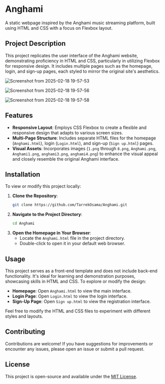 # Anghami

A static webpage inspired by the Anghami music streaming platform, built using HTML and CSS with a focus on Flexbox layout.

## Project Description

This project replicates the user interface of the Anghami website, demonstrating proficiency in HTML and CSS, particularly in utilizing Flexbox for responsive design. It includes multiple pages such as the homepage, login, and sign-up pages, each styled to mirror the original site's aesthetics.

![Screenshot from 2025-02-18 19-57-53](https://github.com/user-attachments/assets/67e29ef3-c77c-4000-924f-033e5ae9ff61)

![Screenshot from 2025-02-18 19-57-56](https://github.com/user-attachments/assets/3795ba96-12bc-4228-b73d-41697d372fa0)

![Screenshot from 2025-02-18 19-57-58](https://github.com/user-attachments/assets/9ab3852d-4f83-40cb-a999-70bba8d3a683)




## Features

- **Responsive Layout**: Employs CSS Flexbox to create a flexible and responsive design that adapts to various screen sizes.
- **Multi-Page Structure**: Includes separate HTML files for the homepage (`Anghami.html`), login (`Login.html`), and sign-up (`Sign up.html`) pages.
- **Visual Assets**: Incorporates images (`1.png` through `8.png`, `Anghami.png`, `Anghami1.png`, `anghami3.png`, `anghami4.png`) to enhance the visual appeal and closely resemble the original Anghami interface.

## Installation

To view or modify this project locally:

1. **Clone the Repository**:
   ```bash
   git clone https://github.com/TarrekOsama/Anghami.git
   ```
2. **Navigate to the Project Directory**:
   ```bash
   cd Anghami
   ```
3. **Open the Homepage in Your Browser**:
   - Locate the `Anghami.html` file in the project directory.
   - Double-click to open it in your default web browser.

## Usage

This project serves as a front-end template and does not include back-end functionality. It's ideal for learning and demonstration purposes, showcasing skills in HTML and CSS. To explore or modify the design:

- **Homepage**: Open `Anghami.html` to view the main interface.
- **Login Page**: Open `Login.html` to view the login interface.
- **Sign-Up Page**: Open `Sign up.html` to view the registration interface.

Feel free to modify the HTML and CSS files to experiment with different styles and layouts.

## Contributing

Contributions are welcome! If you have suggestions for improvements or encounter any issues, please open an issue or submit a pull request.

## License

This project is open-source and available under the [MIT License](LICENSE).

